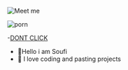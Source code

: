 
![Meet me](https://i.imgur.com/jbXvmeD.gif)

![porn](https://giphy.com/gifs/screen-monitor-closeup-26tn33aiTi1jkl6H6)







-[DONT CLICK](https://www.youtube.com/watch?v=iik25wqIuFo)
- 👋Hello i am Soufi
- 👀 I love coding and pasting projects

<!---.
I love u
--->
